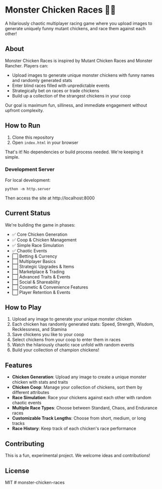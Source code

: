 # Monster Chicken Races 🐔💥

A hilariously chaotic multiplayer racing game where you upload images to generate uniquely funny mutant chickens, and race them against each other!

## About

Monster Chicken Races is inspired by Mutant Chicken Races and Monster Rancher. Players can:

- Upload images to generate unique monster chickens with funny names and randomly generated stats
- Enter blind races filled with unpredictable events
- Strategically bet on races or trade chickens
- Build up a collection of the strangest chickens in your coop

Our goal is maximum fun, silliness, and immediate engagement without upfront complexity.

## How to Run

1. Clone this repository
2. Open `index.html` in your browser

That's it! No dependencies or build process needed. We're keeping it simple.

### Development Server

For local development:

```
python -m http.server
```

Then access the site at http://localhost:8000

## Current Status

We're building the game in phases:

- ✅ Core Chicken Generation
- ✅ Coop & Chicken Management
- ✅ Simple Race Simulation
- ✅ Chaotic Events
- ⬜ Betting & Currency
- ⬜ Multiplayer Basics
- ⬜ Strategic Upgrades & Items
- ⬜ Marketplace & Trading
- ⬜ Advanced Traits & Events
- ⬜ Social & Shareability
- ⬜ Cosmetic & Convenience Features
- ⬜ Player Retention & Events

## How to Play

1. Upload any image to generate your unique monster chicken
2. Each chicken has randomly generated stats: Speed, Strength, Wisdom, Recklessness, and Stamina
3. Save chickens you like to your coop
4. Select chickens from your coop to enter them in races
5. Watch the hilariously chaotic race unfold with random events
6. Build your collection of champion chickens!

## Features

- **Chicken Generation**: Upload any image to create a unique monster chicken with stats and traits
- **Chicken Coop**: Manage your collection of chickens, sort them by different attributes
- **Race Simulation**: Race your chickens against each other with random chaotic events
- **Multiple Race Types**: Choose between Standard, Chaos, and Endurance races
- **Customizable Track Lengths**: Choose from short, medium, or long tracks
- **Race History**: Keep track of each chicken's race performance

## Contributing

This is a fun, experimental project. We welcome ideas and contributions! 

## License

MIT #   m o n s t e r - c h i c k e n - r a c e s  
 